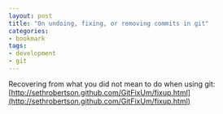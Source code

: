 ```yaml
---
layout: post
title: "On undoing, fixing, or removing commits in git"
categories:
- bookmark
tags:
- development
- git
---
```


Recovering from what you did not mean to do when using git: [http://sethrobertson.github.com/GitFixUm/fixup.html](http://sethrobertson.github.com/GitFixUm/fixup.html)
